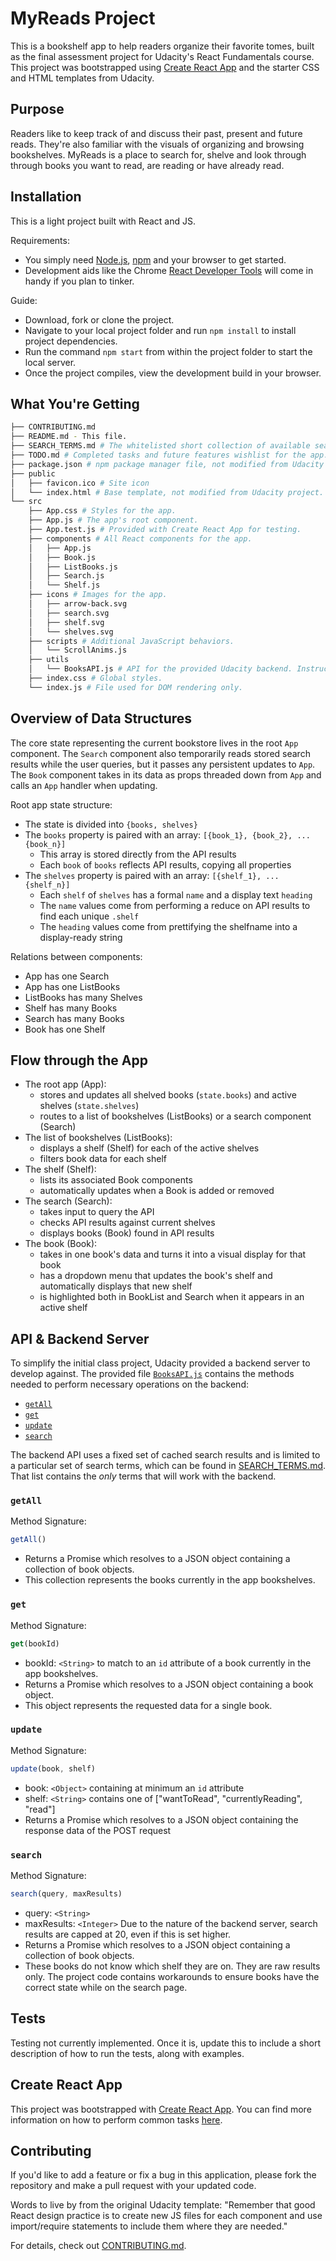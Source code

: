 # MyReads Project

This is a bookshelf app to help readers organize their favorite tomes, built as the final assessment project for Udacity's React Fundamentals course. This project was bootstrapped using [Create React App](https://github.com/facebookincubator/create-react-app) and the starter CSS and HTML templates from Udacity.

## Purpose

Readers like to keep track of and discuss their past, present and future reads. They're also familiar with the visuals of organizing and browsing bookshelves. MyReads is a place to search for, shelve and look through through books you want to read, are reading or have already read.

## Installation

This is a light project built with React and JS.

Requirements:
* You simply need [Node.js](https://nodejs.org), [npm](https://www.npmjs.com/) and your browser to get started.
* Development aids like the Chrome [React Developer Tools](https://chrome.google.com/webstore/detail/react-developer-tools/fmkadmapgofadopljbjfkapdkoienihi) will come in handy if you plan to tinker.

Guide:
* Download, fork or clone the project.
* Navigate to your local project folder and run `npm install` to install project dependencies. 
* Run the command `npm start` from within the project folder to start the local server.
* Once the project compiles, view the development build in your browser.

## What You're Getting
```bash
├── CONTRIBUTING.md
├── README.md - This file.
├── SEARCH_TERMS.md # The whitelisted short collection of available search terms for the provided Udacity backend.
├── TODO.md # Completed tasks and future features wishlist for the app.
├── package.json # npm package manager file, not modified from Udacity project.
├── public
│   ├── favicon.ico # Site icon
│   └── index.html # Base template, not modified from Udacity project.
└── src
    ├── App.css # Styles for the app.
    ├── App.js # The app's root component.
    ├── App.test.js # Provided with Create React App for testing.
    ├── components # All React components for the app.
    │   ├── App.js
    │   ├── Book.js    
    │   ├── ListBooks.js
    │   ├── Search.js
    │   └── Shelf.js
    ├── icons # Images for the app.
    │   ├── arrow-back.svg
    │   ├── search.svg    
    │   ├── shelf.svg
    │   └── shelves.svg
    ├── scripts # Additional JavaScript behaviors.
    │   └── ScrollAnims.js
    ├── utils
    │   └── BooksAPI.js # API for the provided Udacity backend. Instructions for the methods are below.
    ├── index.css # Global styles.
    └── index.js # File used for DOM rendering only.
```

## Overview of Data Structures

The core state representing the current bookstore lives in the root `App` component. The `Search` component also temporarily reads stored search results while the user queries, but it passes any persistent updates to `App`. The `Book` component takes in its data as props threaded down from `App` and calls an `App` handler when updating.

Root app state structure:
* The state is divided into `{books, shelves}`
* The `books` property is paired with an array: `[{book_1}, {book_2}, ... {book_n}]`
    * This array is stored directly from the API results
    * Each `book` of `books` reflects API results, copying all properties
* The `shelves` property is paired with an array: `[{shelf_1}, ... {shelf_n}]`
    * Each `shelf` of `shelves` has a formal `name` and a display text `heading`
    * The `name` values come from performing a reduce on API results to find each unique `.shelf`
    * The `heading` values come from prettifying the shelfname into a display-ready string

Relations between components:
* App has one Search
* App has one ListBooks 
* ListBooks has many Shelves
* Shelf has many Books
* Search has many Books
* Book has one Shelf

## Flow through the App

* The root app (App):
    * stores and updates all shelved books (`state.books`) and active shelves (`state.shelves`)
    * routes to a list of bookshelves (ListBooks) or a search component (Search)
* The list of bookshelves (ListBooks):
    * displays a shelf (Shelf) for each of the active shelves
    * filters book data for each shelf
* The shelf (Shelf):
    * lists its associated Book components
    * automatically updates when a Book is added or removed
* The search (Search):
    * takes input to query the API
    * checks API results against current shelves
    * displays books (Book) found in API results
* The book (Book):
    * takes in one book's data and turns it into a visual display for that book
    * has a dropdown menu that updates the book's shelf and automatically displays that new shelf
    * is highlighted both in BookList and Search when it appears in an active shelf

## API & Backend Server

To simplify the initial class project, Udacity provided a backend server to develop against. The provided file [`BooksAPI.js`](src/BooksAPI.js) contains the methods needed to perform necessary operations on the backend:

* [`getAll`](#getall)
* [`get`](#get)
* [`update`](#update)
* [`search`](#search)

The backend API uses a fixed set of cached search results and is limited to a particular set of search terms, which can be found in [SEARCH_TERMS.md](SEARCH_TERMS.md). That list contains the _only_ terms that will work with the backend.

### `getAll`

Method Signature:

```js
getAll()
```

* Returns a Promise which resolves to a JSON object containing a collection of book objects.
* This collection represents the books currently in the app bookshelves.

### `get`

Method Signature:

```js
get(bookId)
```

* bookId: `<String>` to match to an `id` attribute of a book currently in the app bookshelves.
* Returns a Promise which resolves to a JSON object containing a book object.
* This object represents the requested data for a single book.

### `update`

Method Signature:

```js
update(book, shelf)
```

* book: `<Object>` containing at minimum an `id` attribute
* shelf: `<String>` contains one of ["wantToRead", "currentlyReading", "read"]  
* Returns a Promise which resolves to a JSON object containing the response data of the POST request

### `search`

Method Signature:

```js
search(query, maxResults)
```

* query: `<String>`
* maxResults: `<Integer>` Due to the nature of the backend server, search results are capped at 20, even if this is set higher.
* Returns a Promise which resolves to a JSON object containing a collection of book objects.
* These books do not know which shelf they are on. They are raw results only. The project code contains workarounds to ensure books have the correct state while on the search page.

## Tests

Testing not currently implemented. Once it is, update this to include a short description of how to run the tests, along with examples.

## Create React App

This project was bootstrapped with [Create React App](https://github.com/facebookincubator/create-react-app). You can find more information on how to perform common tasks [here](https://github.com/facebookincubator/create-react-app/blob/master/packages/react-scripts/template/README.md).

## Contributing

If you'd like to add a feature or fix a bug in this application, please fork the repository and make a pull request with your updated code.

Words to live by from the original Udacity template: "Remember that good React design practice is to create new JS files for each component and use import/require statements to include them where they are needed."

For details, check out [CONTRIBUTING.md](CONTRIBUTING.md).